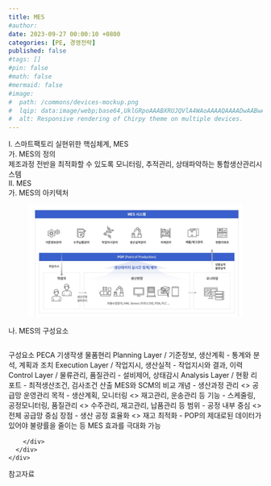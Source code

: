 ```yaml
---
title: MES
#author: 
date: 2023-09-27 00:00:10 +0800
categories: [PE, 경영전략]
published: false
#tags: []
#pin: false
#math: false
#mermaid: false
#image:
#  path: /commons/devices-mockup.png
#  lqip: data:image/webp;base64,UklGRpoAAABXRUJQVlA4WAoAAAAQAAAADwAABwAAQUxQSDIAAAARL0AmbZurmr57yyIiqE8oiG0bejIYEQTgqiDA9vqnsUSI6H+oAERp2HZ65qP/VIAWAFZQOCBCAAAA8AEAnQEqEAAIAAVAfCWkAALp8sF8rgRgAP7o9FDvMCkMde9PK7euH5M1m6VWoDXf2FkP3BqV0ZYbO6NA/VFIAAAA
#  alt: Responsive rendering of Chirpy theme on multiple devices.
---
```


<div class="post-wrap">
  <div class="para">
    <div class="para-title">
      I. 스마트팩토리 실현위한 핵심체계, MES
    </div>
    <div class="para-cntnt">
      <div class="para">
        <div class="para-title">
          가. MES의 정의
        </div>
        <div class="para-cntnt">
            제조과정 전반을 최적화할 수 있도록 모니터링, 추적관리, 상태파악하는 통합생산관리시스템
        </div>
      </div>
    </div>
  </div>
  
  <div class="para">
    <div class="para-title">
      II. MES
    </div>
    <div class="para-cntnt">
      <div class="para">
        <div class="para-title">
          가. MES의 아키텍처
        </div>
        <div class="para-cntnt">
          <figure class="post-figure">
            <img src="/assets/img/posts/MES.png" alt="MES">
<!--            <figcaption>Source: Unveiling the Metaverse: Exploring Emerging Trends, Multifaceted Perspectives, and Future Challenges</figcaption>-->
          </figure>
        </div>
      </div>
      <div class="para">
        <div class="para-title">
          나. MES의 구성요소
        </div>
        <div class="para-cntnt">
          <table class="post-table">
          </table>
          구성요소 PECA 기생작생 물품현리
  Planning Layer / 기준정보, 생산계획 - 통계와 분석, 계획과 조치
  Execution Layer / 작업지시, 생산실적  - 작업지시와 결과, 이력
  Control Layer / 물류관리, 품질관리 - 설비제어, 상태감시
  Analysis Layer / 현황 리포트 - 최적생산조건, 검사조건 산출
MES와 SCM의 비교
  개념 - 생산과정 관리 &lt;&gt; 공급망 운영관리
  목적 - 생산계획, 모니터링 &lt;&gt; 재고관리, 운송관리 등
  기능 - 스케줄링, 공정모니터링, 품질관리 &lt;&gt; 수주관리, 재고관리, 납품관리 등
  범위 - 공정 내부 중심 &lt;&gt; 전체 공급망 중심
  장점 - 생산 공정 효율화 &lt;&gt; 재고 최적화
- POP의 제대로된 데이터가 있어야 불량률을 줄이는 등 MES 효과를 극대화 가능

        </div>
      </div>
    </div>
  </div>

  <div class="refr-wrap">
    <div class="refr-title">
        참고자료
    </div>
    <ol class="refr-list">
    <!--    <li>(나현식, 최대선) <a target="_blank" href="https://scienceon.kisti.re.kr/commons/util/originalView.do?cn=JAKO202225948430499&oCn=JAKO202225948430499&dbt=JAKO&journal=NJOU00291864">메타버스 보안 위협 요소 및 대응 방안 검토</a></li>-->
    <!--    <li>(M. Uddin, S. Manickam, H. Ullah, M. Obaidat and A. Dandoush) <a target="_blank" href="https://ieeexplore.ieee.org/abstract/document/10138386">Unveiling the Metaverse: Exploring Emerging Trends, Multifaceted Perspectives, and Future Challenges</a></li>-->
    </ol>
  </div>
</div>
